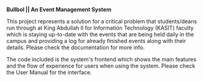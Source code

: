 __Bullbol || An Event Management System__

This project represents a solution for a critical problem that students/deans run through at King Abdullah II for Information Technology (KASIT) faculty which is staying up-to-date with the events that are being held daily in the campus and providing a log for already finished events along with their details.
Please check the documentation for more info.

The code included is the system's frontend which shows the main features and the flow of experience for users when using the system.
Please check the User Manual for the interface.
